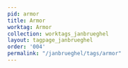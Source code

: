 ```yaml
---
pid: armor
title: Armor
worktag: Armor
collection: worktags_janbrueghel
layout: tagpage_janbrueghel
order: '004'
permalink: "/janbrueghel/tags/armor"
---
```

